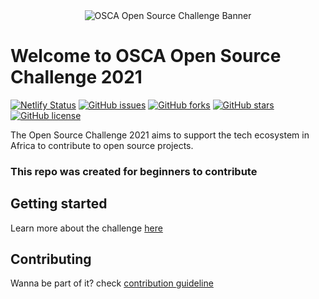 <div align="center" style="margin-bottom:30px">
  <img src="https://github.com/oscafrica/open-source-challenge-2021/blob/main/assets/oss-ch-header.png?raw=true" alt="OSCA Open Source Challenge Banner" width='auto' height='auto' />
</div>

# Welcome to OSCA Open Source Challenge 2021


<!-- Badges  -->
[![Netlify Status](https://api.netlify.com/api/v1/badges/3ced981e-cf8b-48e7-8b67-ac7dd947a13d/deploy-status)](https://app.netlify.com/sites/osca-opensource-challenge2021/deploys) [![GitHub issues](https://img.shields.io/github/issues/bhantsi/osca-opensource-challenge-2021?style=for-the-badge)](https://github.com/bhantsi/osca-opensource-challenge-2021/issues)  [![GitHub forks](https://img.shields.io/github/forks/bhantsi/osca-opensource-challenge-2021?style=for-the-badge)](https://github.com/bhantsi/osca-opensource-challenge-2021/network) [![GitHub stars](https://img.shields.io/github/stars/bhantsi/osca-opensource-challenge-2021?color=success&style=for-the-badge)](https://github.com/bhantsi/osca-opensource-challenge-2021/stargazers) [![GitHub license](https://img.shields.io/github/license/bhantsi/osca-opensource-challenge-2021?color=purple&style=for-the-badge)](https://github.com/bhantsi/osca-opensource-challenge-2021/blob/main/LICENSE)

The Open Source Challenge 2021 aims to support the tech ecosystem in Africa to contribute to open source projects.
### This repo was created for beginners to contribute



## Getting started
Learn more about the challenge [here](https://github.com/oscafrica/open-source-challenge-2021)

## Contributing
Wanna be part of it? check [contribution guideline](/CONTRIBUTING.md/)
